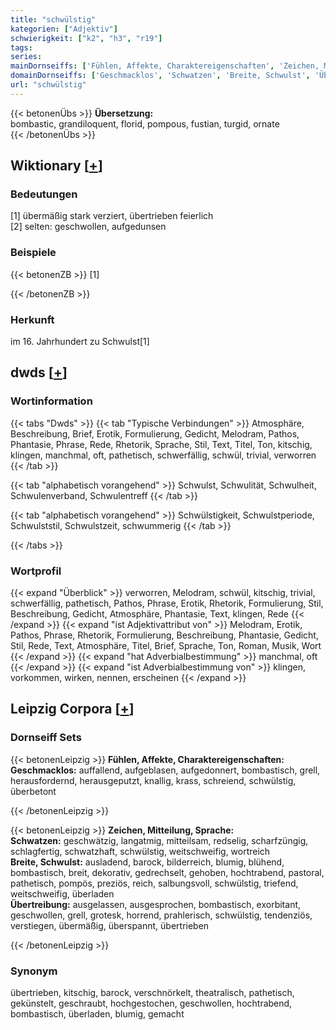 ```yaml
---
title: "schwülstig"
kategorien: ["Adjektiv"]
schwierigkeit: ["k2", "h3", "r19"]
tags:
series:
mainDornseiffs: ['Fühlen, Affekte, Charaktereigenschaften', 'Zeichen, Mitteilung, Sprache']
domainDornseiffs: ['Geschmacklos', 'Schwatzen', 'Breite, Schwulst', 'Übertreibung']
url: "schwülstig"
---
```


{{< betonenÜbs >}}
**Übersetzung:**  
bombastic, grandiloquent, florid, pompous, fustian, turgid, ornate  
{{< /betonenÜbs >}}

## Wiktionary [[+](https://de.wiktionary.org/wiki/schwülstig)]

### Bedeutungen
[1] übermäßig stark verziert, übertrieben feierlich  
[2] selten: geschwollen, aufgedunsen  

### Beispiele
{{< betonenZB >}}
[1]  

{{< /betonenZB >}}
### Herkunft
im 16. Jahrhundert zu Schwulst[1]  



## dwds [[+](https://www.dwds.de/wb/schwülstig)]

### Wortinformation
{{< tabs "Dwds" >}}
{{< tab "Typische Verbindungen" >}}
Atmosphäre, Beschreibung, Brief, Erotik, Formulierung, Gedicht, Melodram, Pathos, Phantasie, Phrase, Rede, Rhetorik, Sprache, Stil, Text, Titel, Ton, kitschig, klingen, manchmal, oft, pathetisch, schwerfällig, schwül, trivial, verworren
{{< /tab >}}

{{< tab "alphabetisch vorangehend" >}}
Schwulst, Schwulität, Schwulheit, Schwulenverband, Schwulentreff
{{< /tab >}}

{{< tab "alphabetisch vorangehend" >}}
Schwülstigkeit, Schwulstperiode, Schwulststil, Schwulstzeit, schwummerig
{{< /tab >}}

{{< /tabs >}}

### Wortprofil
{{< expand "Überblick" >}} verworren, Melodram, schwül, kitschig, trivial, schwerfällig, pathetisch, Pathos, Phrase, Erotik, Rhetorik, Formulierung, Stil, Beschreibung, Gedicht, Atmosphäre, Phantasie, Text, klingen, Rede {{< /expand >}}
{{< expand "ist Adjektivattribut von" >}} Melodram, Erotik, Pathos, Phrase, Rhetorik, Formulierung, Beschreibung, Phantasie, Gedicht, Stil, Rede, Text, Atmosphäre, Titel, Brief, Sprache, Ton, Roman, Musik, Wort {{< /expand >}}
{{< expand "hat Adverbialbestimmung" >}} manchmal, oft {{< /expand >}}
{{< expand "ist Adverbialbestimmung von" >}} klingen, vorkommen, wirken, nennen, erscheinen {{< /expand >}}

## Leipzig Corpora [[+](https://corpora.uni-leipzig.de/en/res?word=schwülstig&corpusId=deu_newscrawl-public_2018)]

### Dornseiff Sets
{{< betonenLeipzig >}}
**Fühlen, Affekte, Charaktereigenschaften:**  
**Geschmacklos:** auffallend, aufgeblasen, aufgedonnert, bombastisch, grell, herausfordernd, herausgeputzt, knallig, krass, schreiend, schwülstig, überbetont  

{{< /betonenLeipzig >}}


{{< betonenLeipzig >}}
**Zeichen, Mitteilung, Sprache:**  
**Schwatzen:** geschwätzig, langatmig, mitteilsam, redselig, scharfzüngig, schlagfertig, schwatzhaft, schwülstig, weitschweifig, wortreich  
**Breite, Schwulst:** ausladend, barock, bilderreich, blumig, blühend, bombastisch, breit, dekorativ, gedrechselt, gehoben, hochtrabend, pastoral, pathetisch, pompös, preziös, reich, salbungsvoll, schwülstig, triefend, weitschweifig, überladen  
**Übertreibung:** ausgelassen, ausgesprochen, bombastisch, exorbitant, geschwollen, grell, grotesk, horrend, prahlerisch, schwülstig, tendenziös, verstiegen, übermäßig, überspannt, übertrieben  

{{< /betonenLeipzig >}}

### Synonym
übertrieben, kitschig, barock, verschnörkelt, theatralisch, pathetisch, gekünstelt, geschraubt, hochgestochen, geschwollen, hochtrabend, bombastisch, überladen, blumig, gemacht

